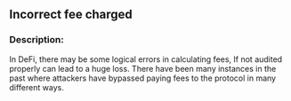 ## Incorrect fee charged

### Description:

In DeFi, there may be some logical errors in calculating fees, If not audited properly can lead to a huge loss. There have been many instances in the past where attackers have bypassed paying fees to the protocol in many different ways.